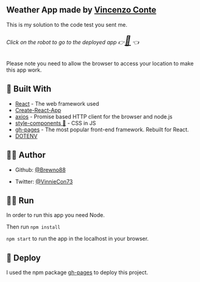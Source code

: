 ## Weather App made by [Vincenzo Conte](https://github.com/Brewno88)

This is my solution to the code test you sent me.

###### Click on the robot to go to the deployed app 👉<span style='font-size: 25px'>[🤖](https://chingu-solo.github.io/solo-koala-77/)</span> 👈

Please note you need to allow the browser to access your location to make this app work.

## 🧰 Built With

- [React](https://reactjs.org/) - The web framework used
- [Create-React-App](https://reactjs.org/docs/create-a-new-react-app.html)
- [axios](https://github.com/axios/axios) - Promise based HTTP client for the browser and node.js
- [style-components 💅](https://styled-components.com/) - CSS in JS
- [gh-pages](https://react-bootstrap.github.io/) - The most popular front-end framework. Rebuilt for React.
- [DOTENV](https://www.npmjs.com/package/dotenv)

## 🧝‍♂️ Author

- Github: [@Brewno88](https://github.com/Brewno88)

- Twitter: [@VinnieCon73](https://twitter.com/VincHeadZo)

## 🏃‍♂ Run

In order to run this app you need Node.

Then run
`npm install`

`npm start` to run the app in the localhost in your browser.

## 🚀 Deploy

I used the npm package [gh-pages](https://www.npmjs.com/package/gh-pages) to deploy this project.
